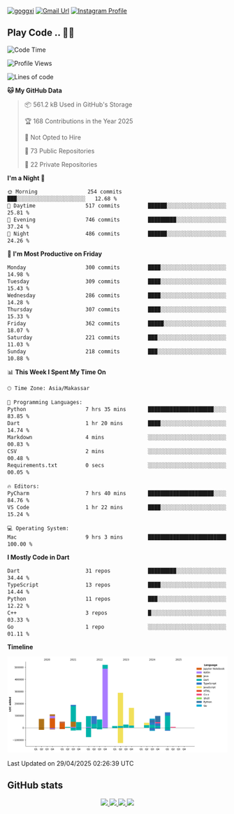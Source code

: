 [![goggxi](https://img.shields.io/badge/Portofolio-Goggxi-orange)](https://goggxi.github.io)
[![Gmail Url](https://img.shields.io/twitter/url?label=Goggxi@gmail.com&logo=gmail&style=social&url=http%3A%2F%2Fmailto%3Acontact.Goggxi@gmail.com)](mailto:Goggxi@gmail.com) [![Instagram Profile](https://img.shields.io/twitter/url?label=moh_rifkan&logo=instagram&style=social&url=https://www.instagram.com/moh_rifkan/)](https://www.instagram.com/moh_rifkan/)

## Play Code .. 💬🚀

<!-- [![Moh Rifkan GitHub stats](https://github-readme-stats.vercel.app/api?username=goggxi&count_private=true&show_icons=true&theme=dracula&custom_title=Goggxi%20Statistic%20🚀)](https://github.com/goggxi/goggxi)

[![Top Langs](https://github-readme-stats.vercel.app/api/top-langs/?username=goggxi&langs_count=8&layout=compact&show_icons=true&theme=dracula)](https://github.com/goggxi/goggxi) -->

<!--START_SECTION:waka-->
![Code Time](http://img.shields.io/badge/Code%20Time-4%2C244%20hrs%2057%20mins-blue)

![Profile Views](http://img.shields.io/badge/Profile%20Views-0-blue)

![Lines of code](https://img.shields.io/badge/From%20Hello%20World%20I%27ve%20Written-2.1%20million%20lines%20of%20code-blue)

**🐱 My GitHub Data** 

> 📦 561.2 kB Used in GitHub's Storage 
 > 
> 🏆 168 Contributions in the Year 2025
 > 
> 🚫 Not Opted to Hire
 > 
> 📜 73 Public Repositories 
 > 
> 🔑 22 Private Repositories 
 > 
**I'm a Night 🦉** 

```text
🌞 Morning                254 commits         ███░░░░░░░░░░░░░░░░░░░░░░   12.68 % 
🌆 Daytime                517 commits         ██████░░░░░░░░░░░░░░░░░░░   25.81 % 
🌃 Evening                746 commits         █████████░░░░░░░░░░░░░░░░   37.24 % 
🌙 Night                  486 commits         ██████░░░░░░░░░░░░░░░░░░░   24.26 % 
```
📅 **I'm Most Productive on Friday** 

```text
Monday                   300 commits         ████░░░░░░░░░░░░░░░░░░░░░   14.98 % 
Tuesday                  309 commits         ████░░░░░░░░░░░░░░░░░░░░░   15.43 % 
Wednesday                286 commits         ████░░░░░░░░░░░░░░░░░░░░░   14.28 % 
Thursday                 307 commits         ████░░░░░░░░░░░░░░░░░░░░░   15.33 % 
Friday                   362 commits         █████░░░░░░░░░░░░░░░░░░░░   18.07 % 
Saturday                 221 commits         ███░░░░░░░░░░░░░░░░░░░░░░   11.03 % 
Sunday                   218 commits         ███░░░░░░░░░░░░░░░░░░░░░░   10.88 % 
```


📊 **This Week I Spent My Time On** 

```text
🕑︎ Time Zone: Asia/Makassar

💬 Programming Languages: 
Python                   7 hrs 35 mins       █████████████████████░░░░   83.85 % 
Dart                     1 hr 20 mins        ████░░░░░░░░░░░░░░░░░░░░░   14.74 % 
Markdown                 4 mins              ░░░░░░░░░░░░░░░░░░░░░░░░░   00.83 % 
CSV                      2 mins              ░░░░░░░░░░░░░░░░░░░░░░░░░   00.48 % 
Requirements.txt         0 secs              ░░░░░░░░░░░░░░░░░░░░░░░░░   00.05 % 

🔥 Editors: 
PyCharm                  7 hrs 40 mins       █████████████████████░░░░   84.76 % 
VS Code                  1 hr 22 mins        ████░░░░░░░░░░░░░░░░░░░░░   15.24 % 

💻 Operating System: 
Mac                      9 hrs 3 mins        █████████████████████████   100.00 % 
```

**I Mostly Code in Dart** 

```text
Dart                     31 repos            █████████░░░░░░░░░░░░░░░░   34.44 % 
TypeScript               13 repos            ████░░░░░░░░░░░░░░░░░░░░░   14.44 % 
Python                   11 repos            ███░░░░░░░░░░░░░░░░░░░░░░   12.22 % 
C++                      3 repos             █░░░░░░░░░░░░░░░░░░░░░░░░   03.33 % 
Go                       1 repo              ░░░░░░░░░░░░░░░░░░░░░░░░░   01.11 % 
```



**Timeline**

![Lines of Code chart](https://raw.githubusercontent.com/Goggxi/Goggxi/main/assets/bar_graph.png)


 Last Updated on 29/04/2025 02:26:39 UTC
<!--END_SECTION:waka-->

## GitHub stats

<p align="center">
  <a href="https://github.com/goggxi">
    <img src="http://github-profile-summary-cards.vercel.app/api/cards/profile-details?username=goggxi&theme=transparent" />
  </a>
  <a href="https://github.com/goggxi">
    <img src="https://github-readme-streak-stats.herokuapp.com/?user=goggxi&hide_border=true&card_width=338&theme=transparent" />
  </a>
  <a href="https://github.com/goggxi">
    <img src="http://github-profile-summary-cards.vercel.app/api/cards/stats?username=goggxi&theme=transparent" />
  </a>
  <a href="https://github.com/goggxi">
    <img src="https://github-readme-stats.vercel.app/api/top-langs/?username=goggxi&langs_count=10&exclude_repo=&hide=c,makefile,html,css,sass,nix,nunjucks,tsql,dockerfile,shell&card_width=699&hide_border=true&theme=transparent" />
  </a>
  <!-- <br/>
  <a href="https://github.com/goggxi">
    <img src="https://komarev.com/ghpvc/?username=goggxi&color=blue&style=flat" />
  </a> -->
</p>
